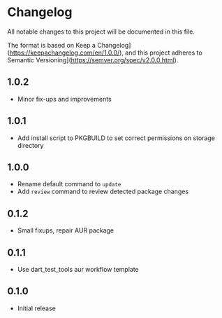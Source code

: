 # Changelog
All notable changes to this project will be documented in this file.

The format is based on Keep a Changelog](https://keepachangelog.com/en/1.0.0/),
and this project adheres to Semantic Versioning](https://semver.org/spec/v2.0.0.html).

## 1.0.2
- Minor fix-ups and improvements

## 1.0.1
- Add install script to PKGBUILD to set correct permissions on storage directory

## 1.0.0
- Rename default command to `update`
- Add `review` command to review detected package changes

## 0.1.2
- Small fixups, repair AUR package

## 0.1.1
- Use dart_test_tools aur workflow template

## 0.1.0
- Initial release
